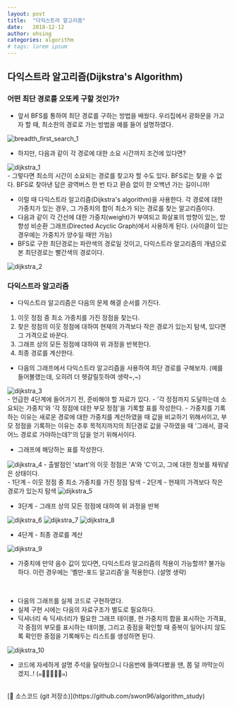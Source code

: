 ```yaml
---
layout: post
title:  "다익스트라 알고리즘"
date:   2018-12-12
author: ohsing
categories: algorithm
# tags: lorem ipsum
---
```


## 다익스트라 알고리즘(Dijkstra's Algorithm)
### 어떤 최단 경로를 오또케 구할 것인가?
- 앞서 BFS를 통하여 최단 경로를 구하는 방법을 배웠다. 우리집에서 광화문을 가고자 할 때, 최소한의 경로로 가는 방법을 예를 들어 설명하였다. 
<img src="/assets/images/al_post/bfs_1.jpeg" title="breadth_first_search_1">

- 하지만, 다음과 같이 각 경로에 대한 소요 시간까지 조건에 있다면? 
<img src="/assets/images/al_post/Dijk_1.jpeg" title="dijkstra_1">
<br>
- 그렇다면 최소의 시간이 소요되는 경로를 찾고자 할 수도 있다. BFS로는 찾을 수 없다. BFS로 찾아낸 답은 광역버스 한 번 타고 환승 없이 한 오백년 가는 길이니까! 

<br>

- 이럴 때 다익스트라 알고리즘(Dijkstra's algorithm)을 사용한다. 각 경로에 대한 가중치가 있는 경우, 그 가중치의 합이 최소가 되는 경로를 찾는 알고리즘이다. 
- 다음과 같이 각 간선에 대한 가중치(weight)가 부여되고 화살표의 방향이 있는, 방향성 비순환 그래프(Directed Acyclic Graph)에서 사용하게 된다. (사이클이 있는 경우에는 가중치가 양수일 때만 가능)
- BFS로 구한 최단경로는 파란색의 경로일 것이고, 다익스트라 알고리즘의 개념으로 본 최단경로는 빨간색의 경로이다.

<img src="/assets/images/al_post/Dijk_2.jpeg" title="dijkstra_2">
<br>


### 다익스트라 알고리즘

- 다익스트라 알고리즘은 다음의 문제 해결 순서를 가진다.
<ol>
  <li>이웃 정점 중 최소 가중치를 가진 정점을 찾는다.</li>
  <li>찾은 정점의 이웃 정점에 대하여 현재의 가격보다 작은 경로가 있는지 탐색, 있다면 그 갸격으로 바꾼다.</li>
  <li>그래프 상의 모든 정점에 대하여 위 과정을 반복한다.</li>
  <li>최종 경로를 계산한다.</li>
</ol>

 - 다음의 그래프에서 다익스트라 알고리즘을 사용하여 최단 경로를 구해보자. (예를 들어볼랬는데, 오히려 더 헷갈릴듯하여 생략~,~)

<img src="/assets/images/al_post/Dijk_3.jpeg" title="dijkstra_3">
<br>
- 언급한 4단계에 들어가기 전, 준비해야 할 자료가 있다. 
- '각 정점까지 도달하는데 소요되는 가중치'와 '각 정점에 대한 부모 정점'을 기록할 표를 작성한다. 
- 가중치를 기록하는 이유는 새로운 경로에 대한 가중치를 계산하였을 때 값을 비교하기 위해서이고, 부모 정점을 기록하는 이유는 추후 목적지까지의 최단경로 값을 구하였을 때 '그래서, 결국 어느 경로로 가야하는데?'의 답을 얻기 위해서이다.

- 그래프에 해당하는 표를 작성한다.
<img src="/assets/images/al_post/Dijk_4.jpeg" title="dijkstra_4">
- 출발점인 'start'의 이웃 정점은 'A'와 'C'이고, 그에 대한 정보를 채워넣은 상태이다.

<br>
- <bold>1단계 - 이웃 정점 중 최소 가중치를 가진 정점 탐색</bold>
- <bold>2단계 - 현재의 가격보다 작은 경로가 있는지 탐색</bold>
<img src="/assets/images/al_post/Dijk_5.jpeg" title="dijkstra_5">


- <bold>3단계 - 그래프 상의 모든 정점에 대하여 위 과정을 반복</bold>
<img src="/assets/images/al_post/Dijk_6.jpeg" title="dijkstra_6">
<img src="/assets/images/al_post/Dijk_7.jpeg" title="dijkstra_7">
<img src="/assets/images/al_post/Dijk_8.jpeg" title="dijkstra_8">

- <bold>4단계 - 최종 경로를 계산</bold>
<img src="/assets/images/al_post/Dijk_9.jpeg" title="dijkstra_9">

- 가중치에 만약 음수 값이 있다면, 다익스트라 알고리즘의 적용이 가능할까? 불가능하다. 이런 경우에는 '벨만-포드 알고리즘'을 적용한다. (설명 생략)

<br>

- 다음의 그래프를 실제 코드로 구현하였다. 
- 실제 구현 시에는 다음의 자료구조가 별도로 필요하다.
- 딕셔너리 속 딕셔너리가 필요한 그래프 테이블, 현 가중치의 합을 표시하는 가격표, 각 중점의 부모를 표시하는 테이블, 그리고 중점을 확인할 때 중복이 일어나지 않도록 확인한 중점을 기록해두는 리스트를 생성하면 된다.
<img src="/assets/images/al_post/Dijk_10.jpeg" title="dijkstra_10">
<br>

- 코드에 자세하게 설명 주석을 달아뒀으니 다음번에 들여다봤을 땐, 쫌 덜 까막눈이겠지..! (๑･̑◡･̑๑)

<br>
[💾 소스코드 (git 저장소)](https://github.com/swon96/algorithm_study)






















